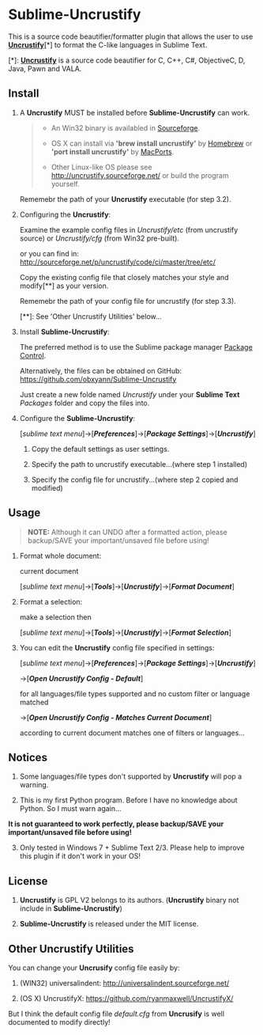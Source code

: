 # Sublime-Uncrustify

This is a source code beautifier/formatter plugin that allows the user to use [**Uncrustify**](http://uncrustify.sourceforge.net/)[*] to format the C-like languages in Sublime Text.

[*]: [**Uncrustify**](http://uncrustify.sourceforge.net/) is a source code beautifier for C, C++, C#, ObjectiveC, D, Java, Pawn and VALA.

## Install

1. A **Uncrustify** MUST be installed before **Sublime-Uncrustify** can work.

   >- An Win32 binary is availabled in [Sourceforge](http://sourceforge.net/projects/uncrustify/files/).
   >
   >- OS X can install via **'brew install uncrustify'** by [Homebrew](http://brew.sh/) or **'port install uncrustify'** by [MacPorts](https://www.macports.org/).
   >
   >- Other Linux-like OS please see http://uncrustify.sourceforge.net/ or build the program yourself.

   Rememebr the path of your **Uncrustify** executable (for step 3.2).

2. Configuring the **Uncrustify**:

    Examine the example config files in *Uncrustify/etc* (from uncrustify source) or *Uncrustify/cfg* (from Win32 pre-built).

    or you can find in:
    http://sourceforge.net/p/uncrustify/code/ci/master/tree/etc/

    Copy the existing config file that closely matches your style and modify[**] as your version.

    Rememebr the path of your config file for uncrustify (for step 3.3).

    [**]: See 'Other Uncrustify Utilities' below...

2. Install **Sublime-Uncrustify**:

    The preferred method is to use the Sublime package manager [Package Control](https://packagecontrol.io/).
    
    Alternatively, the files can be obtained on GitHub:
    https://github.com/obxyann/Sublime-Uncrustify

    Just create a new folde named *Uncrustify* under your **Sublime Text** *Packages* folder and copy the files into.

3. Configure the **Sublime-Uncrustify**:

    [*sublime text menu*]->[***Preferences***]->[***Package Settings***]->[***Uncrustify***]

    1. Copy the default settings as user settings.

    2. Specify the path to uncrustify executable...(where step 1 installed)

    3. Specify the config file for uncrustify...(where step 2 copied and modified)

## Usage

> **NOTE:** Although it can UNDO after a formatted action, please backup/SAVE your important/unsaved file before using!

1. Format whole document:

    current document

    [*sublime text menu*]->[***Tools***]->[***Uncrustify***]->[***Format Document***]

2. Format a selection:

    make a selection then

    [*sublime text menu*]->[***Tools***]->[***Uncrustify***]->[***Format Selection***]

3. You can edit the **Uncrustify** config file specified in settings:

    [*sublime text menu*]->[***Preferences***]->[***Package Settings***]->[***Uncrustify***]

    ->[***Open Uncrustify Config - Default***]

      for all languages/file types supported and no custom filter or language matched

    ->[***Open Uncrustify Config - Matches Current Document***]

      according to current document matches one of filters or languages...

## Notices

1. Some languages/file types don't supported by **Uncrustify** will pop a warning.

2. This is my first Python program. Before I have no knowledge about Python. So I must warn again...

  **It is not guaranteed to work perfectly, please backup/SAVE your important/unsaved file before using!**

3. Only tested in Windows 7 + Sublime Text 2/3. Please help to improve this plugin if it don't work in your OS!

## License

1. **Uncrustify** is GPL V2 belongs to its authors. (**Uncrustify** binary not include in **Sublime-Uncrustify**)

2. **Sublime-Uncrustify** is released under the MIT license.

## Other Uncrustify Utilities

You can change your **Uncrusify** config file easily by:

1. (WIN32) universalindent: http://universalindent.sourceforge.net/

2. (OS X) UncrustifyX: https://github.com/ryanmaxwell/UncrustifyX/

But I think the default config file *default.cfg* from **Uncrusify** is well documented to modify directly!

